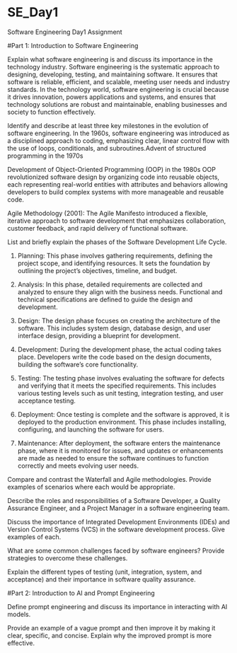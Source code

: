 # SE_Day1
Software Engineering Day1 Assignment

#Part 1: Introduction to Software Engineering

Explain what software engineering is and discuss its importance in the technology industry.
Software engineering is the systematic approach to designing, developing, testing, and maintaining software. It ensures that software is reliable, efficient, and scalable, meeting user needs and industry standards. In the technology world, software engineering is crucial because it drives innovation, powers applications and systems, and ensures that technology solutions are robust and maintainable, enabling businesses and society to function effectively.


Identify and describe at least three key milestones in the evolution of software engineering.
In the 1960s, software engineering was introduced as a disciplined approach to coding, emphasizing clear, linear control flow with the use of loops, conditionals, and subroutines.Advent of structured programming in the 1970s

Development of Object-Oriented Programming (OOP) in the 1980s
OOP revolutionized software design by organizing code into reusable objects, each representing real-world entities with attributes and behaviors allowing developers to build complex systems with more manageable and reusable code.

Agile Methodology (2001):
The Agile Manifesto introduced a flexible, iterative approach to software development that emphasizes collaboration, customer feedback, and rapid delivery of functional software.


List and briefly explain the phases of the Software Development Life Cycle.

1. Planning: This phase involves gathering requirements, defining the project scope, and identifying resources. It sets the foundation by outlining the project’s objectives, timeline, and budget.

2. Analysis: In this phase, detailed requirements are collected and analyzed to ensure they align with the business needs. Functional and technical specifications are defined to guide the design and development.

3. Design: The design phase focuses on creating the architecture of the software. This includes system design, database design, and user interface design, providing a blueprint for development.

4. Development: During the development phase, the actual coding takes place. Developers write the code based on the design documents, building the software’s core functionality.

5. Testing: The testing phase involves evaluating the software for defects and verifying that it meets the specified requirements. This includes various testing levels such as unit testing, integration testing, and user acceptance testing.

6. Deployment: Once testing is complete and the software is approved, it is deployed to the production environment. This phase includes installing, configuring, and launching the software for users.

7. Maintenance: After deployment, the software enters the maintenance phase, where it is monitored for issues, and updates or enhancements are made as needed to ensure the software continues to function correctly and meets evolving user needs.


Compare and contrast the Waterfall and Agile methodologies. Provide examples of scenarios where each would be appropriate.


Describe the roles and responsibilities of a Software Developer, a Quality Assurance Engineer, and a Project Manager in a software engineering team.


Discuss the importance of Integrated Development Environments (IDEs) and Version Control Systems (VCS) in the software development process. Give examples of each.


What are some common challenges faced by software engineers? Provide strategies to overcome these challenges.


Explain the different types of testing (unit, integration, system, and acceptance) and their importance in software quality assurance.


#Part 2: Introduction to AI and Prompt Engineering


Define prompt engineering and discuss its importance in interacting with AI models.


Provide an example of a vague prompt and then improve it by making it clear, specific, and concise. Explain why the improved prompt is more effective.
